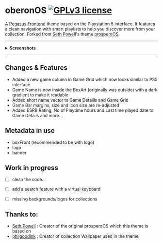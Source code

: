 # oberonOS [![GPLv3 license](https://img.shields.io/badge/license-GPLv3-blue.svg)](LICENSE)

A [Pegasus Frontend](http://pegasus-frontend.org/) theme based on the Playstation 5 interface. It features a clean navigation with smart playlists to help you discover more from your collection.
Forked from [Seth Powell](https://github.com/PlayingKarrde)'s theme [prosperoOS](https://github.com/PlayingKarrde/prosperoOS).

***

<details>
  <summary><b>Screenshots</b></summary>
  <img src="assets/screenshot/collection.png" title="collections" />
  <img src="assets/screenshot/games.png" title="games" />
</details>
  
***

## Changes & Features
- Added a new game column in Game Grid which now looks similar to PS5 interface
- Game Name is now inside the BoxArt (originally was outside) with a dark gradient to make it readable  
- Added short name vector to Game Detaiils and  Game Grid
- Game Bar margins, size and icon size are re-adjusted
- Added ESRB Rating, No of Playtime hours and Last time played date to Game Details
and more...
  
## Metadata in use
- boxFront (recommended to be with logo)
- logo
- banner

## Work in progress
- [ ] clean the code...
- [ ] add a search feature with a virtual keyboard
- [ ] missing backgrounds/logos for collections


## Thanks to:
- [Seth Powell](https://github.com/PlayingKarrde) : Creator of the original prosperoOS which this theme is based on
- [philgoodink](https://daijishou.github.io/Gallery/wallpapers_pack#POP!) : Creator of collection Wallpaper used in the theme

